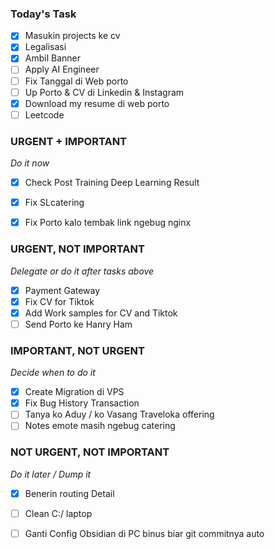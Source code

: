 ### Today's Task
- [x] Masukin projects ke cv
- [x] Legalisasi
- [x] Ambil Banner
- [ ] Apply AI Engineer
- [ ] Fix Tanggal di Web porto
- [ ] Up Porto & CV di Linkedin & Instagram
- [x] Download my resume di web porto
- [ ] Leetcode
### URGENT + IMPORTANT
*Do it now*
- [x] Check Post Training Deep Learning Result
- [x] Fix SLcatering
- [x] Fix Porto kalo tembak link ngebug nginx


### URGENT, NOT IMPORTANT
*Delegate or do it after tasks above*
- [x] Payment Gateway 
- [x] Fix CV for Tiktok
- [x] Add Work samples for CV and Tiktok
- [ ] Send Porto ke Hanry Ham

### IMPORTANT, NOT URGENT
*Decide when to do it*
- [x] Create Migration di VPS
- [x] Fix Bug History Transaction
- [ ] Tanya ko Aduy / ko Vasang Traveloka offering
- [ ] Notes emote masih ngebug catering

### NOT URGENT, NOT IMPORTANT
*Do it later / Dump it*
- [x] Benerin routing Detail
- [ ] Clean C:/ laptop
- [ ] Ganti Config Obsidian di PC binus biar git commitnya auto

